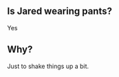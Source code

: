## Is Jared wearing pants?
Yes

## Why?
Just to shake things up a bit.


<!-- ## Why?
He's got to have some semblance of getting ready for the day. -->
